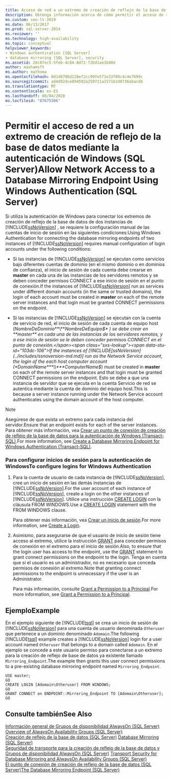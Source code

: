 ```yaml
---
title: Acceso de red a un extremo de creación de reflejo de la base de datos
description: Obtenga información acerca de cómo permitir el acceso de red authenticatino de Windows a un extremo de creación de reflejo de la base de datos para SQL Server.
ms.custom: seo-lt-2019
ms.date: 06/13/2017
ms.prod: sql-server-2014
ms.reviewer: ''
ms.technology: high-availability
ms.topic: conceptual
helpviewer_keywords:
- Windows authentication [SQL Server]
- database mirroring [SQL Server], security
ms.assetid: 28c8fec5-5feb-4c84-8d72-f2bd1ae3b40d
author: mashamsft
ms.author: mathoma
ms.openlocfilehash: 0d1d8786d128ef2cc99fe571e33f89c4c4e7699c
ms.sourcegitcommit: ad4d92dce894592a259721a1571b1d8736abacdb
ms.translationtype: MT
ms.contentlocale: es-ES
ms.lasthandoff: 08/04/2020
ms.locfileid: "87675506"
---
```

# <a name="allow-network-access-to-a-database-mirroring-endpoint-using-windows-authentication-sql-server"></a><span data-ttu-id="103dc-103">Permitir el acceso de red a un extremo de creación de reflejo de la base de datos mediante la autenticación de Windows (SQL Server)</span><span class="sxs-lookup"><span data-stu-id="103dc-103">Allow Network Access to a Database Mirroring Endpoint Using Windows Authentication (SQL Server)</span></span>
  <span data-ttu-id="103dc-104">Si utiliza la autenticación de Windows para conectar los extremos de creación de reflejo de la base de datos de dos instancias de [!INCLUDE[ssNoVersion](../includes/ssnoversion-md.md)] , se requiere la configuración manual de las cuentas de inicio de sesión en las siguientes condiciones:</span><span class="sxs-lookup"><span data-stu-id="103dc-104">Using Windows Authentication for connecting the database mirroring endpoints of two instances of [!INCLUDE[ssNoVersion](../includes/ssnoversion-md.md)] requires manual configuration of login accounts under the following conditions:</span></span>  
  
-   <span data-ttu-id="103dc-105">Si las instancias de [!INCLUDE[ssNoVersion](../includes/ssnoversion-md.md)] se ejecutan como servicios bajo diferentes cuentas de dominio (en el mismo dominio o en dominios de confianza), el inicio de sesión de cada cuenta debe crearse en **master** en cada una de las instancias de los servidores remotos y se deben conceder permisos CONNECT a ese inicio de sesión en el punto de conexión.</span><span class="sxs-lookup"><span data-stu-id="103dc-105">If the instances of [!INCLUDE[ssNoVersion](../includes/ssnoversion-md.md)] run as services under different domain accounts (in the same or trusted domains), the login of each account must be created in **master** on each of the remote server instances and that login must be granted CONNECT permissions on the endpoint.</span></span>  
  
-   <span data-ttu-id="103dc-106">Si las instancias de [!INCLUDE[ssNoVersion](../includes/ssnoversion-md.md)] se ejecutan con la cuenta de servicio de red, el inicio de sesión de cada cuenta de equipo host (*NombreDeDominio***\\***NombreDeEquipo$* ) se debe crear en **master** en cada una de las instancias de los servidores remotos, y a ese inicio de sesión se le deben conceder permisos CONNECT en el punto de conexión.</span><span class="sxs-lookup"><span data-stu-id="103dc-106">If the instances of [!INCLUDE[ssNoVersion](../includes/ssnoversion-md.md)] run as the Network Service account, the login of the each host computer account (*DomainName***\\***ComputerName$*) must be created in **master** on each of the remote server instances and that login must be granted CONNECT permissions on the endpoint.</span></span> <span data-ttu-id="103dc-107">Esto se debe a que una instancia de servidor que se ejecuta en la cuenta Servicio de red se autentica mediante la cuenta de dominio del equipo host.</span><span class="sxs-lookup"><span data-stu-id="103dc-107">This is because a server instance running under the Network Service account authenticates using the domain account of the host computer.</span></span>  
  
> [!NOTE]  
>  <span data-ttu-id="103dc-108">Asegúrese de que exista un extremo para cada instancia del servidor.</span><span class="sxs-lookup"><span data-stu-id="103dc-108">Ensure that an endpoint exists for each of the server instances.</span></span> <span data-ttu-id="103dc-109">Para obtener más información, vea [Crear un punto de conexión de creación de reflejo de la base de datos para la autenticación de Windows &#40;Transact-SQL&#41;](database-mirroring/create-a-database-mirroring-endpoint-for-windows-authentication-transact-sql.md).</span><span class="sxs-lookup"><span data-stu-id="103dc-109">For more information, see [Create a Database Mirroring Endpoint for Windows Authentication &#40;Transact-SQL&#41;](database-mirroring/create-a-database-mirroring-endpoint-for-windows-authentication-transact-sql.md).</span></span>  
  
### <a name="to-configure-logins-for-windows-authentication"></a><span data-ttu-id="103dc-110">Para configurar inicios de sesión para la autenticación de Windows</span><span class="sxs-lookup"><span data-stu-id="103dc-110">To configure logins for Windows Authentication</span></span>  
  
1.  <span data-ttu-id="103dc-111">Para la cuenta de usuario de cada instancia de [!INCLUDE[ssNoVersion](../includes/ssnoversion-md.md)], cree un inicio de sesión en las demás instancias de [!INCLUDE[ssNoVersion](../includes/ssnoversion-md.md)].</span><span class="sxs-lookup"><span data-stu-id="103dc-111">For the user account of each instance of [!INCLUDE[ssNoVersion](../includes/ssnoversion-md.md)], create a login on the other instances of [!INCLUDE[ssNoVersion](../includes/ssnoversion-md.md)].</span></span> <span data-ttu-id="103dc-112">Utilice una instrucción [CREATE LOGIN](/sql/t-sql/statements/create-login-transact-sql) con la cláusula FROM WINDOWS.</span><span class="sxs-lookup"><span data-stu-id="103dc-112">Use a [CREATE LOGIN](/sql/t-sql/statements/create-login-transact-sql) statement with the FROM WINDOWS clause.</span></span>  
  
     <span data-ttu-id="103dc-113">Para obtener más información, vea [Crear un inicio de sesión](../relational-databases/security/authentication-access/create-a-login.md).</span><span class="sxs-lookup"><span data-stu-id="103dc-113">For more information, see [Create a Login](../relational-databases/security/authentication-access/create-a-login.md).</span></span>  
  
2.  <span data-ttu-id="103dc-114">Asimismo, para asegurarse de que el usuario de inicio de sesión tiene acceso al extremo, utilice la instrucción [GRANT](/sql/t-sql/statements/grant-transact-sql) para conceder permisos de conexión en el extremo para el inicio de sesión.</span><span class="sxs-lookup"><span data-stu-id="103dc-114">Also, to ensure that the login user has access to the endpoint, use the [GRANT](/sql/t-sql/statements/grant-transact-sql) statement to grant connect permissions on the endpoint to the login.</span></span> <span data-ttu-id="103dc-115">Tenga en cuenta que si el usuario es un administrador, no es necesario que conceda permisos de conexión al extremo.</span><span class="sxs-lookup"><span data-stu-id="103dc-115">Note that granting connect permissions to the endpoint is unnecessary if the user is an Administrator.</span></span>  
  
     <span data-ttu-id="103dc-116">Para más información, consulte [Grant a Permission to a Principal](../relational-databases/security/authentication-access/grant-a-permission-to-a-principal.md).</span><span class="sxs-lookup"><span data-stu-id="103dc-116">For more information, see [Grant a Permission to a Principal](../relational-databases/security/authentication-access/grant-a-permission-to-a-principal.md).</span></span>  
  
## <a name="example"></a><span data-ttu-id="103dc-117">Ejemplo</span><span class="sxs-lookup"><span data-stu-id="103dc-117">Example</span></span>  
 <span data-ttu-id="103dc-118">En el ejemplo siguiente de [!INCLUDE[tsql](../includes/tsql-md.md)] se crea un inicio de sesión de [!INCLUDE[ssNoVersion](../includes/ssnoversion-md.md)] para una cuenta de usuario denominada `Otheruser` que pertenece a un dominio denominado `Adomain`.</span><span class="sxs-lookup"><span data-stu-id="103dc-118">The following [!INCLUDE[tsql](../includes/tsql-md.md)] example creates a [!INCLUDE[ssNoVersion](../includes/ssnoversion-md.md)] login for a user account named `Otheruser` that belongs to a domain called `Adomain`.</span></span> <span data-ttu-id="103dc-119">En el ejemplo se concede a este usuario permiso para conectarse a un extremo para la creación de reflejo de base de datos ya existente llamado `Mirroring_Endpoint`.</span><span class="sxs-lookup"><span data-stu-id="103dc-119">The example then grants this user connect permissions to a pre-existing database mirroring endpoint named `Mirroring_Endpoint`.</span></span>  
  
```  
USE master;  
GO  
CREATE LOGIN [Adomain\Otheruser] FROM WINDOWS;  
GO  
GRANT CONNECT on ENDPOINT::Mirroring_Endpoint TO [Adomain\Otheruser];  
GO  
```  
  
## <a name="see-also"></a><span data-ttu-id="103dc-120">Consulte también</span><span class="sxs-lookup"><span data-stu-id="103dc-120">See Also</span></span>  
 <span data-ttu-id="103dc-121">[Información general de Grupos de disponibilidad AlwaysOn &#40;SQL Server&#41;](availability-groups/windows/overview-of-always-on-availability-groups-sql-server.md) </span><span class="sxs-lookup"><span data-stu-id="103dc-121">[Overview of AlwaysOn Availability Groups &#40;SQL Server&#41;](availability-groups/windows/overview-of-always-on-availability-groups-sql-server.md) </span></span>  
 <span data-ttu-id="103dc-122">[Creación de reflejo de la base de datos &#40;SQL Server&#41;](database-mirroring/database-mirroring-sql-server.md) </span><span class="sxs-lookup"><span data-stu-id="103dc-122">[Database Mirroring &#40;SQL Server&#41;](database-mirroring/database-mirroring-sql-server.md) </span></span>  
 <span data-ttu-id="103dc-123">[Seguridad de transporte para la creación de reflejo de la base de datos y Grupos de disponibilidad AlwaysOn &#40;SQL Server&#41;](database-mirroring/transport-security-database-mirroring-always-on-availability.md) </span><span class="sxs-lookup"><span data-stu-id="103dc-123">[Transport Security for Database Mirroring and AlwaysOn Availability Groups &#40;SQL Server&#41;](database-mirroring/transport-security-database-mirroring-always-on-availability.md) </span></span>  
 [<span data-ttu-id="103dc-124">El punto de conexión de creación de reflejo de la base de datos &#40;SQL Server&#41;</span><span class="sxs-lookup"><span data-stu-id="103dc-124">The Database Mirroring Endpoint &#40;SQL Server&#41;</span></span>](database-mirroring/the-database-mirroring-endpoint-sql-server.md)  
  
  
